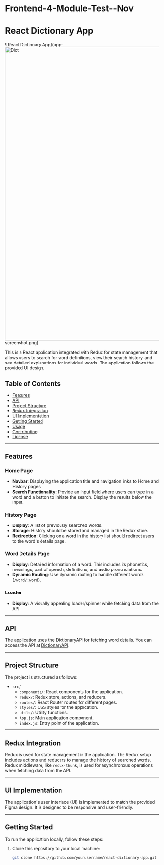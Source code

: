 ﻿# Frontend-4-Module-Test--Nov

# React Dictionary App



![React Dictionary App](app-<img width="959" alt="Dict" src="https://github.com/soumya898/Frontend-4-Module-Test--September/assets/109026120/a4469225-b445-43b7-99f7-73bc588e6d2a">
screenshot.png)

This is a React application integrated with Redux for state management that allows users to search for word definitions, view their search history, and see detailed explanations for individual words. The application follows the provided UI design.

## Table of Contents

- [Features](#features)
- [API](#api)
- [Project Structure](#project-structure)
- [Redux Integration](#redux-integration)
- [UI Implementation](#ui-implementation)
- [Getting Started](#getting-started)
- [Usage](#usage)
- [Contributing](#contributing)
- [License](#license)

---

## Features

### Home Page

- **Navbar**: Displaying the application title and navigation links to Home and History pages.
- **Search Functionality**: Provide an input field where users can type in a word and a button to initiate the search. Display the results below the input.

### History Page

- **Display**: A list of previously searched words.
- **Storage**: History should be stored and managed in the Redux store.
- **Redirection**: Clicking on a word in the history list should redirect users to the word's details page.

### Word Details Page

- **Display**: Detailed information of a word. This includes its phonetics, meanings, part of speech, definitions, and audio pronunciations.
- **Dynamic Routing**: Use dynamic routing to handle different words (`/word/:word`).

### Loader

- **Display**: A visually appealing loader/spinner while fetching data from the API.

---

## API

The application uses the DictionaryAPI for fetching word details. You can access the API at [DictionaryAPI](https://api.dictionaryapi.dev/api/v2/entries/en/{word}).

---

## Project Structure

The project is structured as follows:

- `src/`
  - `components/`: React components for the application.
  - `redux/`: Redux store, actions, and reducers.
  - `routes/`: React Router routes for different pages.
  - `styles/`: CSS styles for the application.
  - `utils/`: Utility functions.
  - `App.js`: Main application component.
  - `index.js`: Entry point of the application.

---

## Redux Integration

Redux is used for state management in the application. The Redux setup includes actions and reducers to manage the history of searched words. Redux middleware, like `redux-thunk`, is used for asynchronous operations when fetching data from the API.

---

## UI Implementation

The application's user interface (UI) is implemented to match the provided Figma design. It is designed to be responsive and user-friendly.

---

## Getting Started

To run the application locally, follow these steps:

1. Clone this repository to your local machine:

   ```bash
   git clone https://github.com/yourusername/react-dictionary-app.git
   ```
